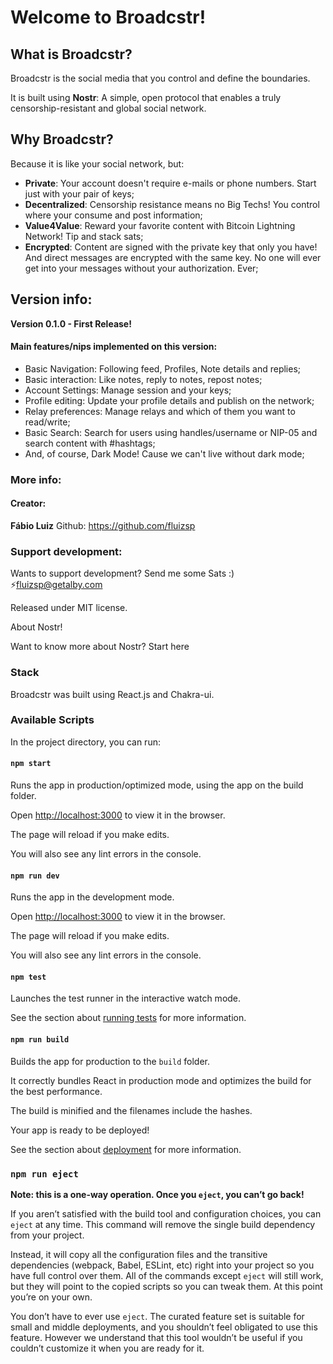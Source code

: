 
# Welcome to Broadcstr!
## What is Broadcstr?

Broadcstr is the social media that you control and define the boundaries.  

It is built using **Nostr**: A simple, open protocol that enables a truly censorship-resistant and global social network.  

## Why Broadcstr?

Because it is like your social network, but:  

- **Private**: Your account doesn't require e-mails or phone numbers. Start just with your pair of keys;
- **Decentralized**: Censorship resistance means no Big Techs! You control where your consume and post information;
- **Value4Value**: Reward your favorite content with Bitcoin Lightning Network! Tip and stack sats;
- **Encrypted**: Content are signed with the private key that only you have! And direct messages are encrypted with the same key. No one will ever get into your messages without your authorization. Ever;

## Version info:

**Version 0.1.0 - First Release!**

#### Main features/nips implemented on this version:

- Basic Navigation: Following feed, Profiles, Note details and replies;
- Basic interaction: Like notes, reply to notes, repost notes;
- Account Settings: Manage session and your keys;
- Profile editing: Update your profile details and publish on the network;
- Relay preferences: Manage relays and which of them you want to read/write;
- Basic Search: Search for users using handles/username or NIP-05 and search content with #hashtags;
- And, of course, Dark Mode! Cause we can't live without dark mode;

  

### More info:

#### Creator:

**Fábio Luiz**
Github: https://github.com/fluizsp

### Support development:

Wants to support development? Send me some Sats :) ⚡fluizsp@getalby.com

Released under MIT license.

About Nostr!

Want to know more about Nostr? Start here

### Stack
Broadcstr was built using React.js and Chakra-ui.

### Available Scripts

  

In the project directory, you can run:

  

#### `npm start`

  

Runs the app in production/optimized mode, using the app on the build folder.<br  />

Open [http://localhost:3000](http://localhost:3000) to view it in the browser.

  

The page will reload if you make edits.<br  />

You will also see any lint errors in the console.

  

#### `npm run dev`

  

Runs the app in the development mode.<br  />

Open [http://localhost:3000](http://localhost:3000) to view it in the browser.

  

The page will reload if you make edits.<br  />

You will also see any lint errors in the console.

  

#### `npm test`

  

Launches the test runner in the interactive watch mode.<br  />

See the section about [running tests](https://facebook.github.io/create-react-app/docs/running-tests) for more information.

  

#### `npm run build`

  

Builds the app for production to the `build` folder.<br  />

It correctly bundles React in production mode and optimizes the build for the best performance.

  

The build is minified and the filenames include the hashes.<br  />

Your app is ready to be deployed!

  

See the section about [deployment](https://facebook.github.io/create-react-app/docs/deployment) for more information.

  

### `npm run eject`

  

**Note: this is a one-way operation. Once you `eject`, you can’t go back!**

  

If you aren’t satisfied with the build tool and configuration choices, you can `eject` at any time. This command will remove the single build dependency from your project.

  

Instead, it will copy all the configuration files and the transitive dependencies (webpack, Babel, ESLint, etc) right into your project so you have full control over them. All of the commands except `eject` will still work, but they will point to the copied scripts so you can tweak them. At this point you’re on your own.

  

You don’t have to ever use `eject`. The curated feature set is suitable for small and middle deployments, and you shouldn’t feel obligated to use this feature. However we understand that this tool wouldn’t be useful if you couldn’t customize it when you are ready for it.